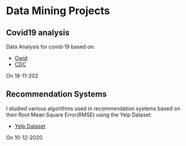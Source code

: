 # Data Mining Projects

## Covid19 analysis

Data Analysis for covid-19 based on:
- [Owid](https://github.com/owid/covid-19-data/tree/master/public/data)
- [CDC](https://covid.cdc.gov/covid-data-tracker/#cases_casesper100klast7days)

On 18-11-202

## Recommendation Systems

I studied various algorithms used in recommendation systems based on their Root Mean Square Error(RMSE) using the Yelp Dataset:
- [Yelp Dataset](https://www.yelp.com/dataset)

On 10-12-2020

